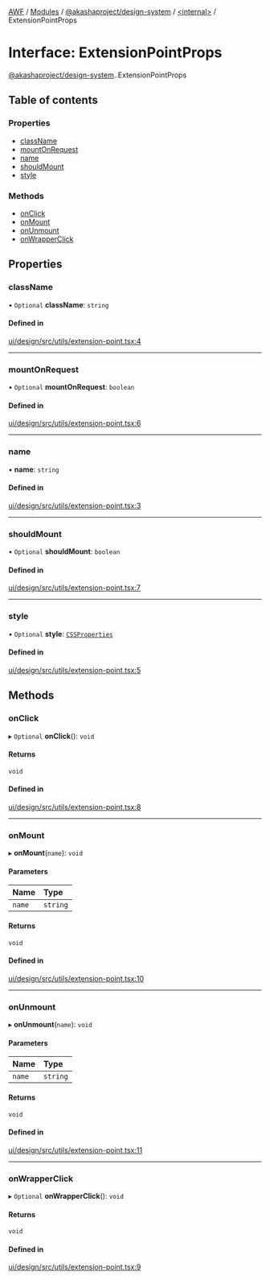 [AWF](../README.md) / [Modules](../modules.md) / [@akashaproject/design-system](../modules/akashaproject_design_system.md) / [<internal\>](../modules/akashaproject_design_system._internal_.md) / ExtensionPointProps

# Interface: ExtensionPointProps

[@akashaproject/design-system](../modules/akashaproject_design_system.md).[<internal>](../modules/akashaproject_design_system._internal_.md).ExtensionPointProps

## Table of contents

### Properties

- [className](akashaproject_design_system._internal_.ExtensionPointProps.md#classname)
- [mountOnRequest](akashaproject_design_system._internal_.ExtensionPointProps.md#mountonrequest)
- [name](akashaproject_design_system._internal_.ExtensionPointProps.md#name)
- [shouldMount](akashaproject_design_system._internal_.ExtensionPointProps.md#shouldmount)
- [style](akashaproject_design_system._internal_.ExtensionPointProps.md#style)

### Methods

- [onClick](akashaproject_design_system._internal_.ExtensionPointProps.md#onclick)
- [onMount](akashaproject_design_system._internal_.ExtensionPointProps.md#onmount)
- [onUnmount](akashaproject_design_system._internal_.ExtensionPointProps.md#onunmount)
- [onWrapperClick](akashaproject_design_system._internal_.ExtensionPointProps.md#onwrapperclick)

## Properties

### className

• `Optional` **className**: `string`

#### Defined in

[ui/design/src/utils/extension-point.tsx:4](https://github.com/AKASHAorg/akasha-world-framework/blob/d81a7246/ui/design/src/utils/extension-point.tsx#L4)

___

### mountOnRequest

• `Optional` **mountOnRequest**: `boolean`

#### Defined in

[ui/design/src/utils/extension-point.tsx:6](https://github.com/AKASHAorg/akasha-world-framework/blob/d81a7246/ui/design/src/utils/extension-point.tsx#L6)

___

### name

• **name**: `string`

#### Defined in

[ui/design/src/utils/extension-point.tsx:3](https://github.com/AKASHAorg/akasha-world-framework/blob/d81a7246/ui/design/src/utils/extension-point.tsx#L3)

___

### shouldMount

• `Optional` **shouldMount**: `boolean`

#### Defined in

[ui/design/src/utils/extension-point.tsx:7](https://github.com/AKASHAorg/akasha-world-framework/blob/d81a7246/ui/design/src/utils/extension-point.tsx#L7)

___

### style

• `Optional` **style**: [`CSSProperties`](akashaproject_design_system._internal_.CSSProperties.md)

#### Defined in

[ui/design/src/utils/extension-point.tsx:5](https://github.com/AKASHAorg/akasha-world-framework/blob/d81a7246/ui/design/src/utils/extension-point.tsx#L5)

## Methods

### onClick

▸ `Optional` **onClick**(): `void`

#### Returns

`void`

#### Defined in

[ui/design/src/utils/extension-point.tsx:8](https://github.com/AKASHAorg/akasha-world-framework/blob/d81a7246/ui/design/src/utils/extension-point.tsx#L8)

___

### onMount

▸ **onMount**(`name`): `void`

#### Parameters

| Name | Type |
| :------ | :------ |
| `name` | `string` |

#### Returns

`void`

#### Defined in

[ui/design/src/utils/extension-point.tsx:10](https://github.com/AKASHAorg/akasha-world-framework/blob/d81a7246/ui/design/src/utils/extension-point.tsx#L10)

___

### onUnmount

▸ **onUnmount**(`name`): `void`

#### Parameters

| Name | Type |
| :------ | :------ |
| `name` | `string` |

#### Returns

`void`

#### Defined in

[ui/design/src/utils/extension-point.tsx:11](https://github.com/AKASHAorg/akasha-world-framework/blob/d81a7246/ui/design/src/utils/extension-point.tsx#L11)

___

### onWrapperClick

▸ `Optional` **onWrapperClick**(): `void`

#### Returns

`void`

#### Defined in

[ui/design/src/utils/extension-point.tsx:9](https://github.com/AKASHAorg/akasha-world-framework/blob/d81a7246/ui/design/src/utils/extension-point.tsx#L9)
